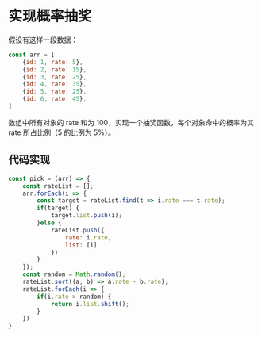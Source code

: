 # 实现概率抽奖
假设有这样一段数据：
```javascript
const arr = [
    {id: 1, rate: 5},
    {id: 2, rate: 15},
    {id: 3, rate: 25},
    {id: 4, rate: 35},
    {id: 5, rate: 25},
    {id: 6, rate: 45},
]
```
数组中所有对象的 rate 和为 100，实现一个抽奖函数，每个对象命中的概率为其 rate 所占比例（5 的比例为 5%）。

## 代码实现
```javascript
const pick = (arr) => {
    const rateList = [];
    arr.forEach(i => {
        const target = rateList.find(t => i.rate === t.rate);
        if(target) {
            target.list.push(i);
        }else {
            rateList.push({
                rate: i.rate,
                list: [i]
            })
        }
    });
    const random = Math.random();
    rateList.sort((a, b) => a.rate - b.rate);
    rateList.forEach(i => {
        if(i.rate > random) {
            return i.list.shift();
        }
    })
}
```